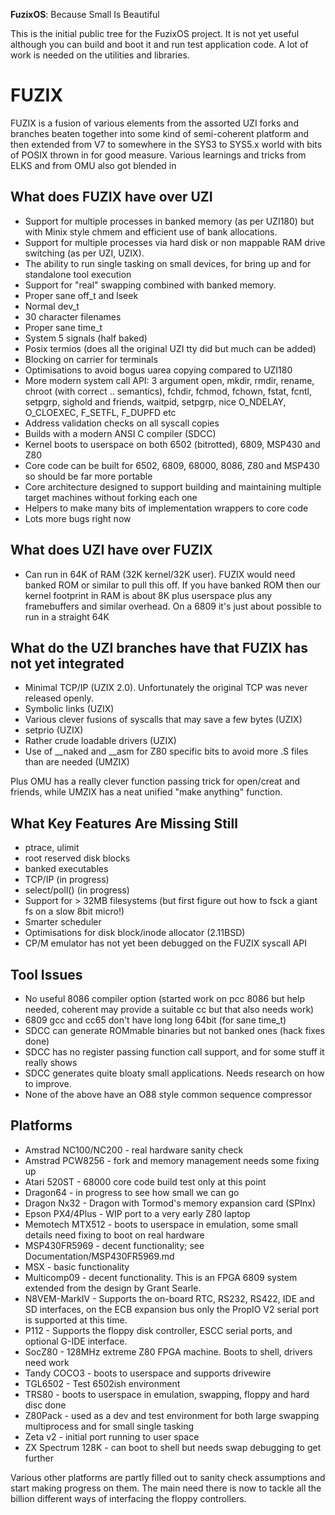 **FuzixOS**: Because Small Is Beautiful

This is the initial public tree for the FuzixOS project. It is not yet useful although you can build and boot it and run
test application code. A lot of work is needed on the utilities and libraries.

# FUZIX

FUZIX is a fusion of various elements from the assorted UZI forks and
branches beaten together into some kind of semi-coherent platform and then
extended from V7 to somewhere in the SYS3 to SYS5.x world with bits of POSIX
thrown in for good measure. Various learnings and tricks from ELKS and from
OMU also got blended in

## What does FUZIX have over UZI


* Support for multiple processes in banked memory (as per UZI180) but
	with Minix style chmem and efficient use of bank allocations.
* Support for multiple processes via hard disk or non mappable RAM
    drive switching (as per UZI, UZIX).
* The ability to run single tasking on small devices, for bring up
    and for standalone tool execution
* Support for "real" swapping combined with banked memory.
* Proper sane off_t and lseek
* Normal dev_t
* 30 character filenames
* Proper sane time_t
* System 5 signals (half baked)
* Posix termios (does all the original UZI tty did but much can be added)
* Blocking on carrier for terminals
* Optimisations to avoid bogus uarea copying compared to UZI180
* More modern system call API: 3 argument open, mkdir, rmdir, rename,
	chroot (with correct .. semantics), fchdir, fchmod, fchown, fstat,
	fcntl, setpgrp, sighold and friends, waitpid, setpgrp, nice
	O_NDELAY, O_CLOEXEC, F_SETFL, F_DUPFD etc
* Address validation checks on all syscall copies
* Builds with a modern ANSI C compiler (SDCC)
* Kernel boots to userspace on both 6502 (bitrotted), 6809, MSP430 and Z80
* Core code can be built for 6502, 6809, 68000, 8086, Z80 and MSP430 so should
  be far more portable
* Core architecture designed to support building and maintaining
	multiple target machines without forking each one
* Helpers to make many bits of implementation wrappers to core code
* Lots more bugs right now

## What does UZI have over FUZIX

* Can run in 64K of RAM (32K kernel/32K user). FUZIX would need
	banked ROM or similar to pull this off. If you have banked
	ROM then our kernel footprint in RAM is about 8K plus userspace
	plus any framebuffers and similar overhead. On a 6809 it's just
	about possible to run in a straight 64K

## What do the UZI branches have that FUZIX has not yet integrated

* Minimal TCP/IP (UZIX 2.0). Unfortunately the original TCP was never
released openly.
* Symbolic links (UZIX)
* Various clever fusions of syscalls that may save a few bytes
	(UZIX)
* setprio (UZIX)
* Rather crude loadable drivers (UZIX)
* Use of __naked and __asm for Z80 specific bits to avoid more
	.S files than are needed (UMZIX)

Plus OMU has a really clever function passing trick for open/creat and
friends, while UMZIX has a neat unified "make anything" function.

## What Key Features Are Missing Still

* ptrace, ulimit
* root reserved disk blocks
* banked executables
* TCP/IP (in progress)
* select/poll() (in progress)
* Support for > 32MB filesystems (but first figure out how to fsck
	a giant fs on a slow 8bit micro!)
* Smarter scheduler
* Optimisations for disk block/inode allocator (2.11BSD)
* CP/M emulator has not yet been debugged on the FUZIX syscall API

## Tool Issues

* No useful 8086 compiler option (started work on pcc 8086 but help
	needed, coherent may provide a suitable cc but that also needs work)
* 6809 gcc and cc65 don't have long long 64bit (for sane time_t)
* SDCC can generate ROMmable binaries but not banked ones (hack fixes done)
* SDCC has no register passing function call support, and for some
	stuff it really shows
* SDCC generates quite bloaty small applications. Needs research
	on how to improve.
* None of the above have an O88 style common sequence compressor

## Platforms

* Amstrad NC100/NC200 - real hardware sanity check
* Amstrad PCW8256 - fork and memory management needs some fixing up
* Atari 520ST - 68000 core code build test only at this point
* Dragon64 - in progress to see how small we can go
* Dragon Nx32 - Dragon with Tormod's memory expansion card (SPInx)
* Epson PX4/4Plus - WIP port to a very early Z80 laptop
* Memotech MTX512 - boots to userspace in emulation, some small details need fixing to boot on real hardware
* MSP430FR5969 - decent functionality; see Documentation/MSP430FR5969.md
* MSX - basic functionality
* Multicomp09 - decent functionality. This is an FPGA 6809 system extended from the design by Grant Searle.
* N8VEM-MarkIV - Supports the on-board RTC, RS232, RS422, IDE and SD interfaces, on the
ECB expansion bus only the PropIO V2 serial port is supported at this time.
* P112 - Supports the floppy disk controller, ESCC serial ports, and optional G-IDE interface.
* SocZ80 - 128MHz extreme Z80 FPGA machine. Boots to shell, drivers need work
* Tandy COCO3 - boots to userspace and supports drivewire
* TGL6502 - Test 6502ish environment
* TRS80 - boots to userspace in emulation, swapping, floppy and hard disc done
* Z80Pack - used as a dev and test environment for both large swapping
	multiprocess and for small single tasking
* Zeta v2 - initial port running to user space
* ZX Spectrum 128K - can boot to shell but needs swap debugging to get further

Various other platforms are partly filled out to sanity check assumptions
and start making progress on them. The main need there is now to tackle all
the billion different ways of interfacing the floppy controllers.
